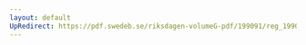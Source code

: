 ```yaml
---
layout: default
UpRedirect: https://pdf.swedeb.se/riksdagen-volumeG-pdf/199091/reg_199091/reg_199091_0838.pdf
---
```

